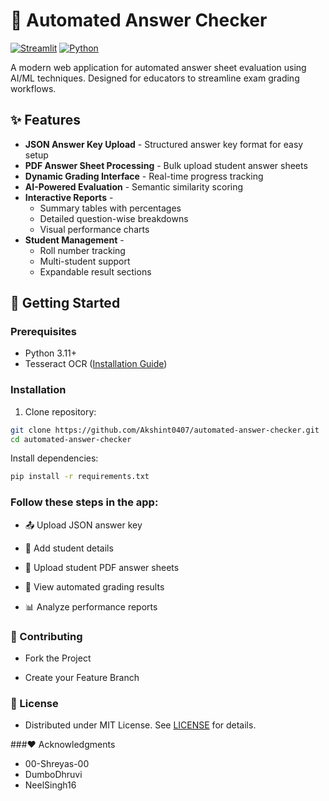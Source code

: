 # 📝 Automated Answer Checker

[![Streamlit](https://img.shields.io/badge/Streamlit-FF4B4B?style=for-the-badge&logo=Streamlit&logoColor=white)](https://streamlit.io/)
[![Python](https://img.shields.io/badge/Python-3.11+-3776AB?style=for-the-badge&logo=python&logoColor=white)](https://www.python.org/)

A modern web application for automated answer sheet evaluation using AI/ML techniques. Designed for educators to streamline exam grading workflows.

<!-- ![Demo](https://via.placeholder.com/800x400.png?text=Automated+Answer+Checker+Interface) 
*(Add actual screenshots/video demo here)* -->

## ✨ Features

- **JSON Answer Key Upload** - Structured answer key format for easy setup
- **PDF Answer Sheet Processing** - Bulk upload student answer sheets
- **Dynamic Grading Interface** - Real-time progress tracking
- **AI-Powered Evaluation** - Semantic similarity scoring
- **Interactive Reports** - 
  - Summary tables with percentages
  - Detailed question-wise breakdowns
  - Visual performance charts
- **Student Management** - 
  - Roll number tracking
  - Multi-student support
  - Expandable result sections

## 🚀 Getting Started

### Prerequisites
- Python 3.11+
- Tesseract OCR ([Installation Guide](https://github.com/tesseract-ocr/tesseract))

### Installation
1. Clone repository:
```bash
git clone https://github.com/Akshint0407/automated-answer-checker.git
cd automated-answer-checker
```
Install dependencies:
```bash
pip install -r requirements.txt
```


### Follow these steps in the app:

- 📤 Upload JSON answer key
  
- 👥 Add student details

- 📄 Upload student PDF answer sheets

- 🎯 View automated grading results

- 📊 Analyze performance reports

### 🤝 Contributing
- Fork the Project

- Create your Feature Branch

### 📜 License
- Distributed under MIT License. See [LICENSE](LICENSE) for details.

###❤️ Acknowledgments
- 00-Shreyas-00
- DumboDhruvi
- NeelSingh16
